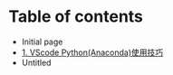 # Table of contents

* Initial page
* [1. VScode Python\(Anaconda\)使用技巧](1.-vscode-pythonanaconda-shi-yong-ji-qiao.md)
* Untitled

